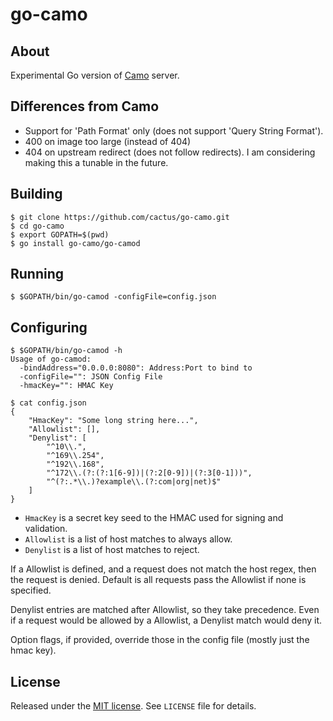 go-camo
=======

## About

Experimental Go version of [Camo][1] server.

## Differences from Camo

*   Support for 'Path Format' only (does not support 'Query String Format').
*   400 on image too large (instead of 404)
*   404 on upstream redirect (does not follow redirects). I am considering
    making this a tunable in the future.


## Building

    $ git clone https://github.com/cactus/go-camo.git
    $ cd go-camo
    $ export GOPATH=$(pwd)
    $ go install go-camo/go-camod

## Running

    $ $GOPATH/bin/go-camod -configFile=config.json

## Configuring

    $ $GOPATH/bin/go-camod -h
    Usage of go-camod:
      -bindAddress="0.0.0.0:8080": Address:Port to bind to
      -configFile="": JSON Config File
      -hmacKey="": HMAC Key
    
    $ cat config.json
    {
        "HmacKey": "Some long string here...",
        "Allowlist": [],
        "Denylist": [
            "^10\\.",
            "^169\\.254",
            "^192\\.168",
            "^172\\.(?:(?:1[6-9])|(?:2[0-9])|(?:3[0-1]))",
            "^(?:.*\\.)?example\\.(?:com|org|net)$"
        ]
    }

*   `HmacKey` is a secret key seed to the HMAC used for signing and
    validation.
*   `Allowlist` is a list of host matches to always allow.
*   `Denylist` is a list of host matches to reject.

If a Allowlist is defined, and a request does not match the host regex,
then the request is denied. Default is all requests pass the Allowlist if
none is specified.

Denylist entries are matched after Allowlist, so they take precedence.
Even if a request would be allowed by a Allowlist, a Denylist match would
deny it.

Option flags, if provided, override those in the config file (mostly just the
hmac key).

## License

Released under the [MIT license](http://www.opensource.org/licenses/mit-license.php). See `LICENSE` file for details.

[1]: https://github.com/atmos/camo
